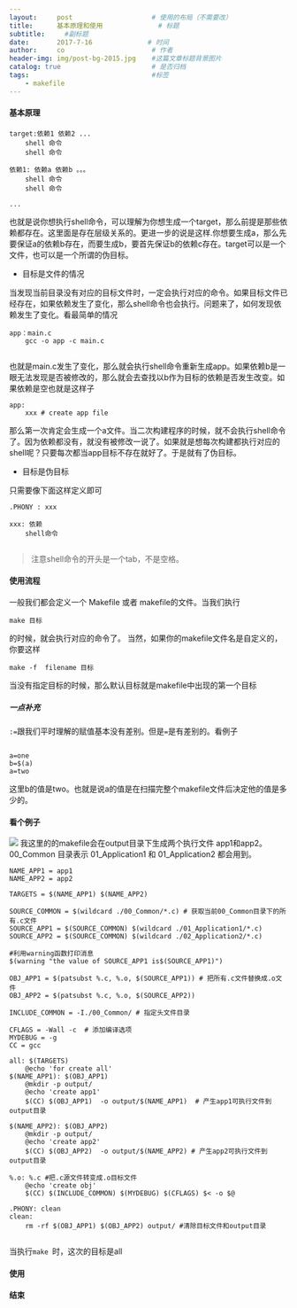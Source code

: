 ```yaml
---
layout:     post                    # 使用的布局（不需要改）
title:      基本原理和使用              # 标题 
subtitle:     #副标题
date:       2017-7-16              # 时间
author:     co                      # 作者
header-img: img/post-bg-2015.jpg    #这篇文章标题背景图片
catalog: true                       # 是否归档
tags:                               #标签
    - makefile
---
```



#### 基本原理
```
target:依赖1 依赖2 ...
	shell 命令
	shell 命令

依赖1: 依赖a 依赖b 。。。
	shell 命令
	shell 命令

...

```
也就是说你想执行shell命令，可以理解为你想生成一个target，那么前提是那些依赖都存在。这里面是存在层级关系的。更进一步的说是这样.你想要生成a，那么先要保证a的依赖b存在，而要生成b，要首先保证b的依赖c存在。target可以是一个文件，也可以是一个所谓的伪目标。
- 目标是文件的情况

当发现当前目录没有对应的目标文件时，一定会执行对应的命令。如果目标文件已经存在，如果依赖发生了变化，那么shell命令也会执行。问题来了，如何发现依赖发生了变化。看最简单的情况
```
app：main.c
	gcc -o app -c main.c 
 
```
也就是main.c发生了变化，那么就会执行shell命令重新生成app。如果依赖b是一眼无法发现是否被修改的，那么就会去查找以b作为目标的依赖是否发生改变。如果依赖是空也就是这样子
```
app:
	xxx # create app file
```
那么第一次肯定会生成一个a文件。当二次构建程序的时候，就不会执行shell命令了。因为依赖都没有，就没有被修改一说了。如果就是想每次构建都执行对应的shell呢？只要每次都当app目标不存在就好了。于是就有了伪目标。 

- 目标是伪目标


只需要像下面这样定义即可


```
.PHONY : xxx

xxx: 依赖
	shell命令


```

> 注意shell命令的开头是一个tab，不是空格。

#### 使用流程
一般我们都会定义一个 Makefile 或者 makefile的文件。当我们执行
```
make 目标
```
的时候，就会执行对应的命令了。
当然，如果你的makefile文件名是自定义的，你要这样
```
make -f  filename 目标
```
当没有指定目标的时候，那么默认目标就是makefile中出现的第一个目标

##### 一点补充
`:=`跟我们平时理解的赋值基本没有差别。但是`=`是有差别的。看例子
```

a=one
b=$(a)
a=two

```
这里b的值是two。也就是说a的值是在扫描完整个makefile文件后决定他的值是多少的。

#### 看个例子

![](https://gitee.com/whatplane/resource/raw/master/img/xx_20190530115706.png) 
我这里的的makefile会在output目录下生成两个执行文件 app1和app2。 00_Common 目录表示 01_Application1 和 01_Application2 都会用到。

```
NAME_APP1 = app1
NAME_APP2 = app2

TARGETS = $(NAME_APP1) $(NAME_APP2)

SOURCE_COMMON = $(wildcard ./00_Common/*.c) # 获取当前00_Common目录下的所有.c文件
SOURCE_APP1 = $(SOURCE_COMMON) $(wildcard ./01_Application1/*.c)
SOURCE_APP2 = $(SOURCE_COMMON) $(wildcard ./02_Application2/*.c)

#利用warning函数打印消息
$(warning "the value of SOURCE_APP1 is$(SOURCE_APP1)")

OBJ_APP1 = $(patsubst %.c, %.o, $(SOURCE_APP1)) # 把所有.c文件替换成.o文件
OBJ_APP2 = $(patsubst %.c, %.o, $(SOURCE_APP2))

INCLUDE_COMMON = -I./00_Common/ # 指定头文件目录

CFLAGS = -Wall -c  # 添加编译选项
MYDEBUG = -g
CC = gcc

all: $(TARGETS)
	@echo 'for create all'
$(NAME_APP1): $(OBJ_APP1)	
	@mkdir -p output/
	@echo 'create app1'
	$(CC) $(OBJ_APP1)  -o output/$(NAME_APP1)  # 产生app1可执行文件到output目录

$(NAME_APP2): $(OBJ_APP2)	
	@mkdir -p output/
	@echo 'create app2'
	$(CC) $(OBJ_APP2)  -o output/$(NAME_APP2) # 产生app2可执行文件到output目录

%.o: %.c #把.c源文件转变成.o目标文件
	@echo 'create obj'
	$(CC) $(INCLUDE_COMMON) $(MYDEBUG) $(CFLAGS) $< -o $@

.PHONY: clean
clean:
	rm -rf $(OBJ_APP1) $(OBJ_APP2) output/ #清除目标文件和output目录


```
当执行`make `时，这次的目标是all
#### 使用
#### 结束


